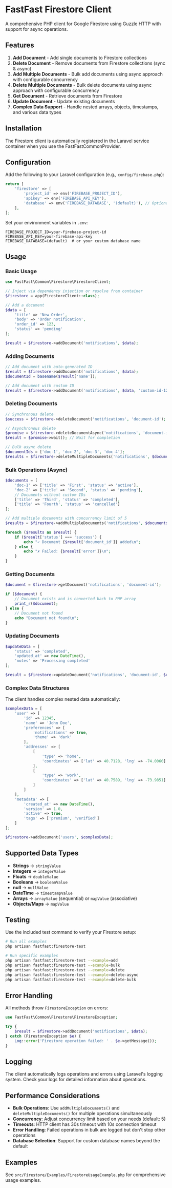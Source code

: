 # FastFast Firestore Client

A comprehensive PHP client for Google Firestore using Guzzle HTTP with support for async operations.

## Features

1. **Add Document** - Add single documents to Firestore collections
2. **Delete Document** - Remove documents from Firestore collections (sync & async)
3. **Add Multiple Documents** - Bulk add documents using async approach with configurable concurrency
4. **Delete Multiple Documents** - Bulk delete documents using async approach with configurable concurrency
5. **Get Document** - Retrieve documents from Firestore
6. **Update Document** - Update existing documents
7. **Complex Data Support** - Handle nested arrays, objects, timestamps, and various data types

## Installation

The Firestore client is automatically registered in the Laravel service container when you use the FastFastCommonProvider.

## Configuration

Add the following to your Laravel configuration (e.g., `config/firebase.php`):

```php
return [
    'firestore' => [
        'project_id' => env('FIREBASE_PROJECT_ID'),
        'apikey' => env('FIREBASE_API_KEY'),
        'database' => env('FIREBASE_DATABASE', '(default)'), // Optional, defaults to (default)
    ],
];
```

Set your environment variables in `.env`:

```env
FIREBASE_PROJECT_ID=your-firebase-project-id
FIREBASE_API_KEY=your-firebase-api-key
FIREBASE_DATABASE=(default)  # or your custom database name
```

## Usage

### Basic Usage

```php
use FastFast\Common\Firestore\FirestoreClient;

// Inject via dependency injection or resolve from container
$firestore = app(FirestoreClient::class);

// Add a document
$data = [
    'title' => 'New Order',
    'body' => 'Order notification',
    'order_id' => 123,
    'status' => 'pending'
];

$result = $firestore->addDocument('notifications', $data);
```

### Adding Documents

```php
// Add document with auto-generated ID
$result = $firestore->addDocument('notifications', $data);
$documentId = basename($result['name']);

// Add document with custom ID
$result = $firestore->addDocument('notifications', $data, 'custom-id-123');
```

### Deleting Documents

```php
// Synchronous delete
$success = $firestore->deleteDocument('notifications', 'document-id');

// Asynchronous delete
$promise = $firestore->deleteDocumentAsync('notifications', 'document-id');
$result = $promise->wait(); // Wait for completion

// Bulk async delete
$documentIds = ['doc-1', 'doc-2', 'doc-3', 'doc-4'];
$results = $firestore->deleteMultipleDocuments('notifications', $documentIds, 3);
```

### Bulk Operations (Async)

```php
$documents = [
    'doc-1' => ['title' => 'First', 'status' => 'active'],
    'doc-2' => ['title' => 'Second', 'status' => 'pending'],
    // Documents without custom IDs
    ['title' => 'Third', 'status' => 'completed'],
    ['title' => 'Fourth', 'status' => 'cancelled']
];

// Add multiple documents with concurrency limit of 5
$results = $firestore->addMultipleDocuments('notifications', $documents, 5);

foreach ($results as $result) {
    if ($result['status'] === 'success') {
        echo "✓ Document {$result['document_id']} added\n";
    } else {
        echo "✗ Failed: {$result['error']}\n";
    }
}
```

### Getting Documents

```php
$document = $firestore->getDocument('notifications', 'document-id');

if ($document) {
    // Document exists and is converted back to PHP array
    print_r($document);
} else {
    // Document not found
    echo "Document not found\n";
}
```

### Updating Documents

```php
$updateData = [
    'status' => 'completed',
    'updated_at' => new DateTime(),
    'notes' => 'Processing completed'
];

$result = $firestore->updateDocument('notifications', 'document-id', $updateData);
```

### Complex Data Structures

The client handles complex nested data automatically:

```php
$complexData = [
    'user' => [
        'id' => 12345,
        'name' => 'John Doe',
        'preferences' => [
            'notifications' => true,
            'theme' => 'dark'
        ],
        'addresses' => [
            [
                'type' => 'home',
                'coordinates' => ['lat' => 40.7128, 'lng' => -74.0060]
            ],
            [
                'type' => 'work', 
                'coordinates' => ['lat' => 40.7589, 'lng' => -73.9851]
            ]
        ]
    ],
    'metadata' => [
        'created_at' => new DateTime(),
        'version' => 1.0,
        'active' => true,
        'tags' => ['premium', 'verified']
    ]
];

$firestore->addDocument('users', $complexData);
```

## Supported Data Types

- **Strings** → `stringValue`
- **Integers** → `integerValue`
- **Floats** → `doubleValue` 
- **Booleans** → `booleanValue`
- **null** → `nullValue`
- **DateTime** → `timestampValue`
- **Arrays** → `arrayValue` (sequential) or `mapValue` (associative)
- **Objects/Maps** → `mapValue`

## Testing

Use the included test command to verify your Firestore setup:

```bash
# Run all examples
php artisan fastfast:firestore-test

# Run specific examples
php artisan fastfast:firestore-test --example=add
php artisan fastfast:firestore-test --example=bulk
php artisan fastfast:firestore-test --example=delete
php artisan fastfast:firestore-test --example=delete-async
php artisan fastfast:firestore-test --example=delete-bulk
```

## Error Handling

All methods throw `FirestoreException` on errors:

```php
use FastFast\Common\Firestore\FirestoreException;

try {
    $result = $firestore->addDocument('notifications', $data);
} catch (FirestoreException $e) {
    Log::error('Firestore operation failed: ' . $e->getMessage());
}
```

## Logging

The client automatically logs operations and errors using Laravel's logging system. Check your logs for detailed information about operations.

## Performance Considerations

- **Bulk Operations**: Use `addMultipleDocuments()` and `deleteMultipleDocuments()` for multiple operations simultaneously
- **Concurrency**: Adjust concurrency limit based on your needs (default: 5)
- **Timeouts**: HTTP client has 30s timeout with 10s connection timeout
- **Error Handling**: Failed operations in bulk are logged but don't stop other operations
- **Database Selection**: Support for custom database names beyond the default

## Examples

See `src/Firestore/Examples/FirestoreUsageExample.php` for comprehensive usage examples.
